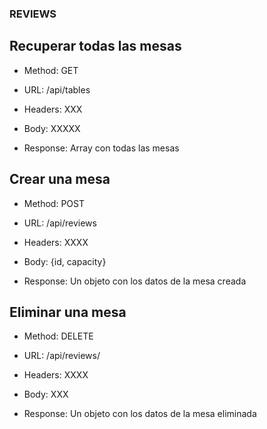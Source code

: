 ### REVIEWS

## Recuperar todas las mesas

-   Method: GET
-   URL: /api/tables
-   Headers: XXX
-   Body: XXXXX

-   Response: Array con todas las mesas

## Crear una mesa

-   Method: POST
-   URL: /api/reviews
-   Headers: XXXX
-   Body: {id, capacity}

-   Response: Un objeto con los datos de la mesa creada

## Eliminar una mesa

-   Method: DELETE
-   URL: /api/reviews/<tableId>
-   Headers: XXXX
-   Body: XXX

-   Response: Un objeto con los datos de la mesa eliminada
